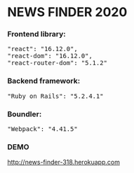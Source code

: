 # NEWS FINDER 2020

<h3>Frontend library:</h3>

  <pre>"react": "16.12.0",
"react-dom": "16.12.0",
"react-router-dom": "5.1.2"</pre>

<h3>Backend framework:</h3>

<pre>"Ruby on Rails": "5.2.4.1"</pre>

<h3>Boundler:</h3>

<pre>"Webpack": "4.41.5"</pre>

<h3>DEMO</h3>

http://news-finder-318.herokuapp.com

